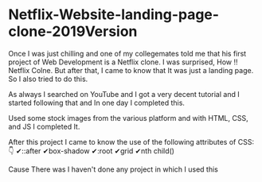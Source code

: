 # Netflix-Website-landing-page-clone-2019Version

Once I was just chilling and one of my collegemates told me that his first project of Web Development is a Netflix clone. I was surprised, How !! Netflix Colne.
But after that, I came to know that It was just a landing page. So I also tried to do this.

As always I searched on YouTube and I got a very decent tutorial and I started following that and In one day I completed this.

Used some stock images from the various platform and with HTML, CSS, and JS I completed It.

After this project I came to know the use of the following attributes of CSS:👇
  ✔::after
  ✔box-shadow
  ✔:root
  ✔grid
  ✔nth child()
  
 Cause There was I haven't done any project in which I used this

